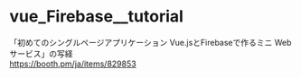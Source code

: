 # vue_Firebase__tutorial
「初めてのシングルページアプリケーション Vue.jsとFirebaseで作るミニ Web サービス」の写経<br>
https://booth.pm/ja/items/829853
